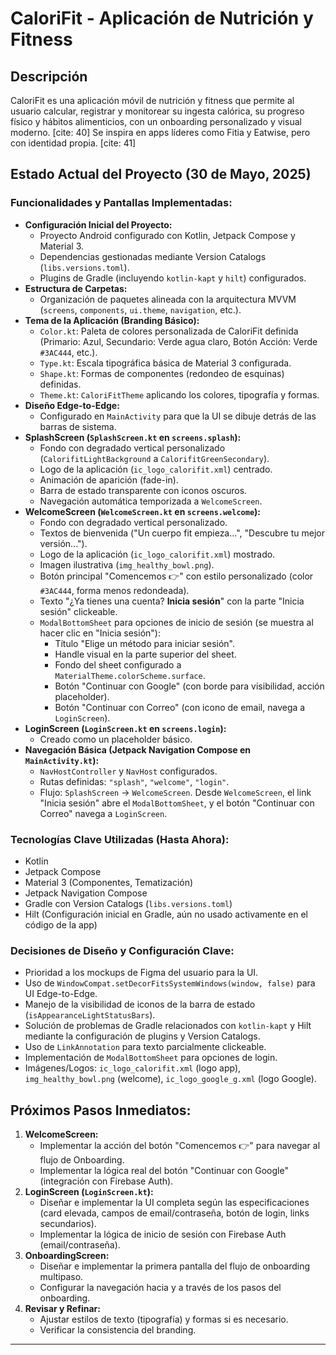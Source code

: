 # CaloriFit - Aplicación de Nutrición y Fitness

## Descripción
CaloriFit es una aplicación móvil de nutrición y fitness que permite al usuario calcular, registrar y monitorear su ingesta calórica, su progreso físico y hábitos alimenticios, con un onboarding personalizado y visual moderno. [cite: 40] Se inspira en apps líderes como Fitia y Eatwise, pero con identidad propia. [cite: 41]

## Estado Actual del Proyecto (30 de Mayo, 2025)

### Funcionalidades y Pantallas Implementadas:

* **Configuración Inicial del Proyecto:**
    * Proyecto Android configurado con Kotlin, Jetpack Compose y Material 3.
    * Dependencias gestionadas mediante Version Catalogs (`libs.versions.toml`).
    * Plugins de Gradle (incluyendo `kotlin-kapt` y `hilt`) configurados.
* **Estructura de Carpetas:**
    * Organización de paquetes alineada con la arquitectura MVVM (`screens`, `components`, `ui.theme`, `navigation`, etc.).
* **Tema de la Aplicación (Branding Básico):**
    * `Color.kt`: Paleta de colores personalizada de CaloriFit definida (Primario: Azul, Secundario: Verde agua claro, Botón Acción: Verde `#3AC444`, etc.).
    * `Type.kt`: Escala tipográfica básica de Material 3 configurada.
    * `Shape.kt`: Formas de componentes (redondeo de esquinas) definidas.
    * `Theme.kt`: `CaloriFitTheme` aplicando los colores, tipografía y formas.
* **Diseño Edge-to-Edge:**
    * Configurado en `MainActivity` para que la UI se dibuje detrás de las barras de sistema.
* **SplashScreen (`SplashScreen.kt` en `screens.splash`):**
    * Fondo con degradado vertical personalizado (`CalorifitLightBackground` a `CalorifitGreenSecondary`).
    * Logo de la aplicación (`ic_logo_calorifit.xml`) centrado.
    * Animación de aparición (fade-in).
    * Barra de estado transparente con iconos oscuros.
    * Navegación automática temporizada a `WelcomeScreen`.
* **WelcomeScreen (`WelcomeScreen.kt` en `screens.welcome`):**
    * Fondo con degradado vertical personalizado.
    * Textos de bienvenida ("Un cuerpo fit empieza...", "Descubre tu mejor versión...").
    * Logo de la aplicación (`ic_logo_calorifit.xml`) mostrado.
    * Imagen ilustrativa (`img_healthy_bowl.png`).
    * Botón principal "Comencemos 👉" con estilo personalizado (color `#3AC444`, forma menos redondeada).
    * Texto "¿Ya tienes una cuenta? **Inicia sesión**" con la parte "Inicia sesión" clickeable.
    * `ModalBottomSheet` para opciones de inicio de sesión (se muestra al hacer clic en "Inicia sesión"):
        * Título "Elige un método para iniciar sesión".
        * Handle visual en la parte superior del sheet.
        * Fondo del sheet configurado a `MaterialTheme.colorScheme.surface`.
        * Botón "Continuar con Google" (con borde para visibilidad, acción placeholder).
        * Botón "Continuar con Correo" (con icono de email, navega a `LoginScreen`).
* **LoginScreen (`LoginScreen.kt` en `screens.login`):**
    * Creado como un placeholder básico.
* **Navegación Básica (Jetpack Navigation Compose en `MainActivity.kt`):**
    * `NavHostController` y `NavHost` configurados.
    * Rutas definidas: `"splash"`, `"welcome"`, `"login"`.
    * Flujo: `SplashScreen` -> `WelcomeScreen`. Desde `WelcomeScreen`, el link "Inicia sesión" abre el `ModalBottomSheet`, y el botón "Continuar con Correo" navega a `LoginScreen`.

### Tecnologías Clave Utilizadas (Hasta Ahora):
* Kotlin
* Jetpack Compose
* Material 3 (Componentes, Tematización)
* Jetpack Navigation Compose
* Gradle con Version Catalogs (`libs.versions.toml`)
* Hilt (Configuración inicial en Gradle, aún no usado activamente en el código de la app)

### Decisiones de Diseño y Configuración Clave:
* Prioridad a los mockups de Figma del usuario para la UI.
* Uso de `WindowCompat.setDecorFitsSystemWindows(window, false)` para UI Edge-to-Edge.
* Manejo de la visibilidad de iconos de la barra de estado (`isAppearanceLightStatusBars`).
* Solución de problemas de Gradle relacionados con `kotlin-kapt` y Hilt mediante la configuración de plugins y Version Catalogs.
* Uso de `LinkAnnotation` para texto parcialmente clickeable.
* Implementación de `ModalBottomSheet` para opciones de login.
* Imágenes/Logos: `ic_logo_calorifit.xml` (logo app), `img_healthy_bowl.png` (welcome), `ic_logo_google_g.xml` (logo Google).

## Próximos Pasos Inmediatos:

1.  **WelcomeScreen:**
    * Implementar la acción del botón "Comencemos 👉" para navegar al flujo de Onboarding.
    * Implementar la lógica real del botón "Continuar con Google" (integración con Firebase Auth).
2.  **LoginScreen (`LoginScreen.kt`):**
    * Diseñar e implementar la UI completa según las especificaciones (card elevada, campos de email/contraseña, botón de login, links secundarios).
    * Implementar la lógica de inicio de sesión con Firebase Auth (email/contraseña).
3.  **OnboardingScreen:**
    * Diseñar e implementar la primera pantalla del flujo de onboarding multipaso.
    * Configurar la navegación hacia y a través de los pasos del onboarding.
4.  **Revisar y Refinar:**
    * Ajustar estilos de texto (tipografía) y formas si es necesario.
    * Verificar la consistencia del branding.

---